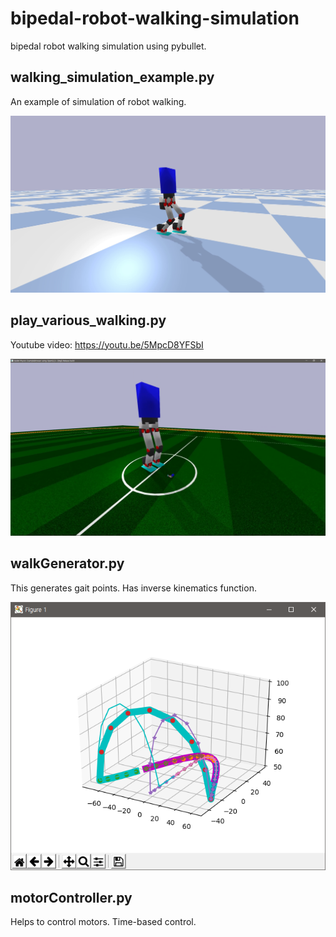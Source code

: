# bipedal-robot-walking-simulation

bipedal robot walking simulation using pybullet.

## walking_simulation_example.py

An example of simulation of robot walking.

![screenshot1](./screenshot1.png "screenshot1.png")

## play_various_walking.py

Youtube video: <https://youtu.be/5MpcD8YFSbI>

![screenshot2](./screenshot2.png "screenshot2.png")

## walkGenerator.py

This generates gait points. Has inverse kinematics function.

![graph1](./graph1.png "graph1.png")

## motorController.py

Helps to control motors. Time-based control.
